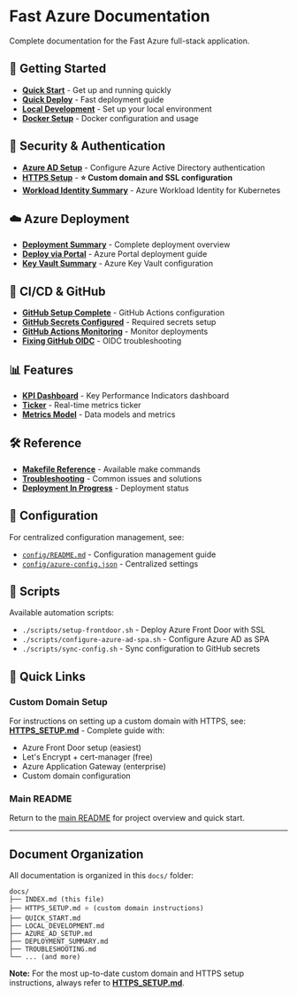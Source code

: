 # Fast Azure Documentation

Complete documentation for the Fast Azure full-stack application.

## 🚀 Getting Started

- **[Quick Start](QUICK_START.md)** - Get up and running quickly
- **[Quick Deploy](QUICK_DEPLOY.md)** - Fast deployment guide
- **[Local Development](LOCAL_DEVELOPMENT.md)** - Set up your local environment
- **[Docker Setup](DOCKER_SETUP.md)** - Docker configuration and usage

## 🔐 Security & Authentication

- **[Azure AD Setup](AZURE_AD_SETUP.md)** - Configure Azure Active Directory authentication
- **[HTTPS Setup](HTTPS_SETUP.md)** - **⭐ Custom domain and SSL configuration**
- **[Workload Identity Summary](WORKLOAD_IDENTITY_SUMMARY.md)** - Azure Workload Identity for Kubernetes

## ☁️ Azure Deployment

- **[Deployment Summary](DEPLOYMENT_SUMMARY.md)** - Complete deployment overview
- **[Deploy via Portal](DEPLOY_VIA_PORTAL.md)** - Azure Portal deployment guide
- **[Key Vault Summary](KEYVAULT_SUMMARY.md)** - Azure Key Vault configuration

## 🔧 CI/CD & GitHub

- **[GitHub Setup Complete](GITHUB_SETUP_COMPLETE.md)** - GitHub Actions configuration
- **[GitHub Secrets Configured](GITHUB_SECRETS_CONFIGURED.md)** - Required secrets setup
- **[GitHub Actions Monitoring](GITHUB_ACTIONS_MONITORING.md)** - Monitor deployments
- **[Fixing GitHub OIDC](FIXING_GITHUB_OIDC.md)** - OIDC troubleshooting

## 📊 Features

- **[KPI Dashboard](KPI_DASHBOARD_README.md)** - Key Performance Indicators dashboard
- **[Ticker](TICKER_README.md)** - Real-time metrics ticker
- **[Metrics Model](METRICS_MODEL.md)** - Data models and metrics

## 🛠️ Reference

- **[Makefile Reference](MAKEFILE_REFERENCE.md)** - Available make commands
- **[Troubleshooting](TROUBLESHOOTING.md)** - Common issues and solutions
- **[Deployment In Progress](DEPLOYMENT_IN_PROGRESS.md)** - Deployment status

## 📁 Configuration

For centralized configuration management, see:
- [`config/README.md`](../config/README.md) - Configuration management guide
- [`config/azure-config.json`](../config/azure-config.json) - Centralized settings

## 🔧 Scripts

Available automation scripts:
- `./scripts/setup-frontdoor.sh` - Deploy Azure Front Door with SSL
- `./scripts/configure-azure-ad-spa.sh` - Configure Azure AD as SPA
- `./scripts/sync-config.sh` - Sync configuration to GitHub secrets

## 🎯 Quick Links

### Custom Domain Setup
For instructions on setting up a custom domain with HTTPS, see:
**[HTTPS_SETUP.md](HTTPS_SETUP.md)** - Complete guide with:
- Azure Front Door setup (easiest)
- Let's Encrypt + cert-manager (free)
- Azure Application Gateway (enterprise)
- Custom domain configuration

### Main README
Return to the [main README](../README.md) for project overview and quick start.

---

## Document Organization

All documentation is organized in this `docs/` folder:

```
docs/
├── INDEX.md (this file)
├── HTTPS_SETUP.md ⭐ (custom domain instructions)
├── QUICK_START.md
├── LOCAL_DEVELOPMENT.md
├── AZURE_AD_SETUP.md
├── DEPLOYMENT_SUMMARY.md
├── TROUBLESHOOTING.md
└── ... (and more)
```

**Note:** For the most up-to-date custom domain and HTTPS setup instructions, always refer to **[HTTPS_SETUP.md](HTTPS_SETUP.md)**.

